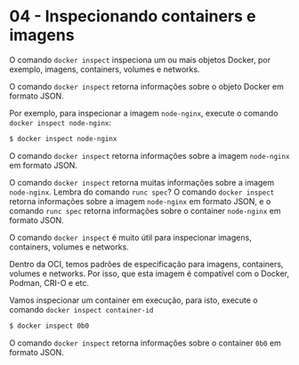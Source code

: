 # 04 - Inspecionando containers e imagens

O comando `docker inspect` inspeciona um ou mais objetos Docker, por exemplo, imagens, containers, volumes e networks.

O comando `docker inspect` retorna informações sobre o objeto Docker em formato JSON.

Por exemplo, para inspecionar a imagem `node-nginx`, execute o comando `docker inspect node-nginx`:

```bash
$ docker inspect node-nginx
```

O comando `docker inspect` retorna informações sobre a imagem `node-nginx` em formato JSON.

O comando `docker inspect` retorna muitas informações sobre a imagem `node-nginx`. Lembra do comando `runc spec`? O comando `docker inspect` retorna informações sobre a imagem `node-nginx` em formato JSON, e o comando `runc spec` retorna informações sobre o container `node-nginx` em formato JSON.

O comando `docker inspect` é muito útil para inspecionar imagens, containers, volumes e networks.

Dentro da OCI, temos padrões de especificação para imagens, containers, volumes e networks. Por isso, que esta imagem é compatível com o Docker, Podman, CRI-O e etc.

Vamos inspecionar um container em execução, para isto, execute o comando `docker inspect container-id`

```bash
$ docker inspect 0b0
```

O comando `docker inspect` retorna informações sobre o container `0b0` em formato JSON.